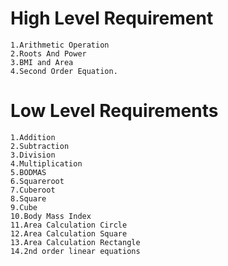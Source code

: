 # High Level Requirement

    1.Arithmetic Operation
    2.Roots And Power
    3.BMI and Area
    4.Second Order Equation.

# Low Level Requirements

    1.Addition
    2.Subtraction
    3.Division
    4.Multiplication
    5.BODMAS
    6.Squareroot 
    7.Cuberoot 
    8.Square 
    9.Cube
    10.Body Mass Index
    11.Area Calculation Circle
    12.Area Calculation Square
    13.Area Calculation Rectangle
    14.2nd order linear equations
